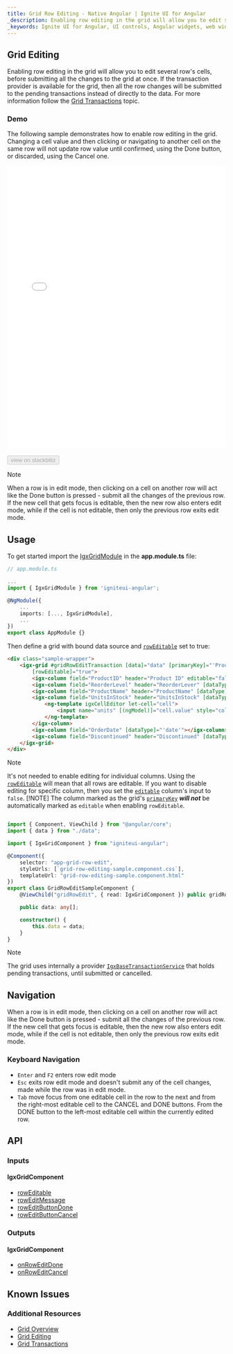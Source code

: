 ```yaml
---
title: Grid Row Editing - Native Angular | Ignite UI for Angular
_description: Enabling row editing in the grid will allow you to edit several row's cells, before submitting all the changes to the grid at once.
_keywords: Ignite UI for Angular, UI controls, Angular widgets, web widgets, UI widgets, Angular, Native Angular Components Suite, Native Angular Controls, Native Angular Components Library, Native Angular Component, Angular Grid, Angular Data Grid component, Angular Data Grid control, Angular Grid component, Angular Grid control, Angular High Performance Grid, Cell Editing
---
```


## Grid Editing

Enabling row editing in the grid will allow you to edit several row's cells, before submitting all the changes to the grid at once. If the transaction provider is available for the grid, then all the row changes will be submitted to the pending transactions instead of directly to the data. For more information follow the [Grid Transactions](grid_transactions.md) topic.


### Demo

The following sample demonstrates how to enable row editing in the grid. Changing a cell value and then clicking or navigating to another cell on the same row will not update row value until confirmed, using the Done button, or discarded, using the Cancel one.

<div class="sample-container loading" style="height:650px">
    <iframe id="grid-row-editing-sample-iframe" src='{environment:demosBaseUrl}/grid-row-editing' width="100%" height="100%" seamless frameBorder="0" onload="onSampleIframeContentLoaded(this);"></iframe>
</div>
<br/>
<div>
<button data-localize="stackblitz" disabled class="stackblitz-btn" data-iframe-id="grid-row-editing-sample-iframe" data-demos-base-url="{environment:demosBaseUrl}">view on stackblitz</button>
</div>

> [!NOTE]
> When a row is in edit mode, then clicking on a cell on another row will act like the Done button is pressed - submit all the changes of the previous row. If the new cell that gets focus is editable, then the new row also enters edit mode, while if the cell is not editable, then only the previous row exits edit mode.

<div class="divider--half"></div>

## Usage

To get started import the [IgxGridModule]({environment:angularApiUrl}/classes/igxgridmodule.html) in the **app.module.ts** file:

```typescript
// app.module.ts

...
import { IgxGridModule } from 'igniteui-angular';

@NgModule({
    ...
    imports: [..., IgxGridModule],
    ...
})
export class AppModule {}
```

Then define a grid with bound data source and [`rowEditable`]({environment:angularApiUrl}/classes/igxgridcomponent.html#rowEditable) set to true:

```html
<div class="sample-wrapper">
    <igx-grid #gridRowEditTransaction [data]="data" [primaryKey]="'ProductID'" width="100%" height="500px"
        [rowEditable]="true">
        <igx-column field="ProductID" header="Product ID" editable="false"></igx-column>
        <igx-column field="ReorderLevel" header="ReorderLever" [dataType]="'number'"></igx-column>
        <igx-column field="ProductName" header="ProductName" [dataType]="'string'"></igx-column>
        <igx-column field="UnitsInStock" header="UnitsInStock" [dataType]="'number'">
            <ng-template igxCellEditor let-cell="cell">
                <input name="units" [(ngModel)]="cell.value" style="color: black" />
            </ng-template>
        </igx-column>
        <igx-column field="OrderDate" [dataType]="'date'"></igx-column>
        <igx-column field="Discontinued" header="Discontinued" [dataType]="'boolean'"></igx-column>
    </igx-grid>
</div>
```

> [!NOTE]
> It's not needed to enable editing for individual columns. Using the [`rowEditable`]({environment:angularApiUrl}/classes/igxgridcomponent.html#rowEditable) will mean that all rows are editable. If you want to disable editing for specific column, then you set the [`editable`]({environment:angularApiUrl}/classes/igxcolumncomponent.html#editable) column's input to `false`.
> [!NOTE]
> The column marked as the grid's [`primaryKey`]({environment:angularApiUrl}/classes/igxgridcomponent.html#primarykey) ***will not*** be automatically marked as `editable` when enabling `rowEditable`.

```typescript

import { Component, ViewChild } from "@angular/core";
import { data } from "./data";

import { IgxGridComponent } from "igniteui-angular";

@Component({
    selector: "app-grid-row-edit",
    styleUrls: [`grid-row-editing-sample.component.css`],
    templateUrl: "grid-row-editing-sample.component.html"
})
export class GridRowEditSampleComponent {
    @ViewChild("gridRowEdit", { read: IgxGridComponent }) public gridRowEdit: IgxGridComponent;

    public data: any[];

    constructor() {
        this.data = data;
    }
}

```

> [!NOTE]
> The grid uses internally a provider [`IgxBaseTransactionService`]({environment:angularApiUrl}/classes/igxbasetransactionservice) that holds pending transactions, until submitted or cancelled.

## Navigation

When a row is in edit mode, then clicking on a cell on another row will act like the Done button is pressed - submit all the changes of the previous row. If the new cell that gets focus is editable, then the new row also enters edit mode, while if the cell is not editable, then only the previous row exits edit mode.


### Keyboard Navigation

 - `Enter` and `F2` enters row edit mode
 - `Esc` exits row edit mode and doesn't submit any of the cell changes, made while the row was in edit mode.
 - `Tab` move focus from one editable cell in the row to the next and from the right-most editable cell to the CANCEL and DONE buttons. From the DONE button to the left-most editable cell within the currently edited row.
 

## API

### Inputs

#### IgxGridComponent

* [rowEditable]({environment:angularApiUrl}/classes/igxgridcomponent.html#rowEditable)
* [rowEditMessage]({environment:angularApiUrl}/classes/igxgridrowcomponent.html#rowEditMessage)
* [rowEditButtonDone]({environment:angularApiUrl}/classes/igxgridrowcomponent.html#rowEditButtonCommit)
* [rowEditButtonCancel]({environment:angularApiUrl}/classes/igxgridrowcomponent.html#rowEditButtonDiscard)

### Outputs

#### IgxGridComponent
* [onRowEditDone]({environment:angularApiUrl}/classes/igxgridrowcomponent.html#onRowEditDone)
* [onRowEditCancel]({environment:angularApiUrl}/classes/igxgridrowcomponent.html#onRowEditCancel)

## Known Issues

### Additional Resources
<div class="divider--half"></div>

* [Grid Overview](grid.md)
* [Grid Editing](grid_editing.md)
* [Grid Transactions](grid_transactions.md)